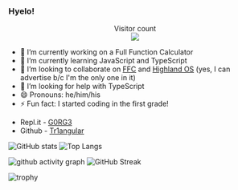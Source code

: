 ### Hyelo!

<p align="center"> 
  Visitor count<br>
  <img src="https://profile-counter.glitch.me/CoolCoderSJ/count.svg" />  <!--  thank you for that!  -->
</p>

- 🔭  I’m currently working on a Full Function Calculator
- 🌱  I’m currently learning JavaScript and TypeScript
- 💬  I’m looking to collaborate on [FFC](https://github.com/Tr1angular/FFC) and [Highland OS](https://github.com/orgs/Highland-OS) (yes, I can advertise b/c I'm the only one in it) 
- 🤔  I’m looking for help with TypeScript
- 😄  Pronouns: he/him/his
- ⚡  Fun fact: I started coding in the first grade!

* Repl.it - [G0RG3](https://repl.it/@G0RG3) 
* Github - [Tr1angular](https://github.com/Tr1angular)


![GitHub stats](https://github-readme-stats.vercel.app/api?username=Tr1angular&show_icons=true&theme=react)
![Top Langs](https://github-readme-stats.vercel.app/api/top-langs/?username=Tr1angular&layout=compact&theme=react)

![github activity graph](https://activity-graph.herokuapp.com/graph?username=Tr1angular&theme=rogue)
![GitHub Streak](https://github-readme-streak-stats.herokuapp.com/?user=Tr1angular&theme=react)

![trophy](https://github-profile-trophy.vercel.app/?username=Tr1angular&theme=nord)


